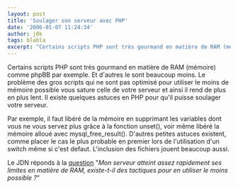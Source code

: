 ```yaml
---
layout: post
title: 'Soulager son serveur avec PHP'
date: '2006-01-07 11:24:34'
author: j0k
tags: blabla
excerpt: "Certains scripts PHP sont très gourmand en matière de RAM (mémoire) comme phpBB par exemple. Et d'autres le sont beaucoup moins.     \nLe problème des gros scripts qui ne sont pas optimisé pour utiliser le moins de mémoire possible vous sature celle de votre serveur et ainsi il rend de plus en plus lent. Il existe quelques astuces en PHP pour qu'il puisse soulager      …"
---
```


Certains scripts PHP sont très gourmand en matière de RAM (mémoire) comme phpBB par exemple. Et d'autres le sont beaucoup moins.
Le problème des gros scripts qui ne sont pas optimisé pour utiliser le moins de mémoire possible vous sature celle de votre serveur et ainsi il rend de plus en plus lent. Il existe quelques astuces en PHP pour qu'il puisse soulager votre serveur.

Par exemple, il faut libéré de la mémoire en supprimant les variables dont vous ne vous servez plus grâce à la fonction unset(), voir même libéré la mémoire alloué avec mysql_free_result(). D'autres petites astuces existent, comme placer le cas le plus probable en premier lors de l'utilisation d'un switch même si c'est defaut. L'inclusion des fichiers jouent beaucoup aussi.

Le JDN réponds à la [question](http://developpeur.journaldunet.com/tutoriel/php/060106-php-conseils-optimisation-memoire.shtml) &quot;*Mon serveur atteint assez rapidement ses limites en matière de RAM, existe-t-il des tactiques pour en utiliser le moins possible ?*&quot;

